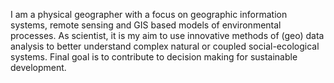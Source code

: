 I am a physical geographer with a focus on geographic information systems, remote sensing and GIS based models of environmental processes. As scientist, it is my aim to use innovative methods of (geo) data analysis to better understand complex natural or coupled social-ecological systems. Final goal is to contribute to decision making for sustainable development. 
